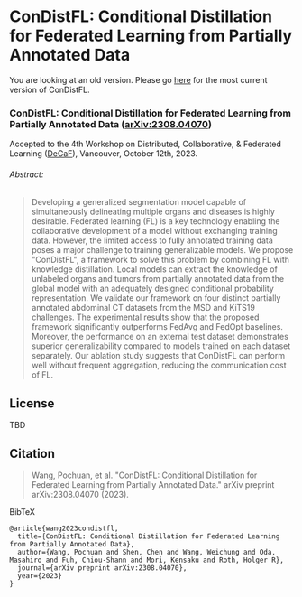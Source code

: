 # ConDistFL: Conditional Distillation for Federated Learning from Partially Annotated Data

You are looking at an old version. Please go [here](https://github.com/NVIDIA/NVFlare/tree/main/research/condist-fl) for the most current version of ConDistFL.

### ConDistFL: Conditional Distillation for Federated Learning from Partially Annotated Data ([arXiv:2308.04070](https://arxiv.org/abs/2308.04070))
Accepted to the 4th Workshop on Distributed, Collaborative, & Federated Learning ([DeCaF](https://decaf-workshop.github.io/decaf-2023/)), Vancouver, October 12th, 2023.

###### Abstract:
> Developing a generalized segmentation model capable of simultaneously delineating multiple organs and diseases is highly desirable. Federated learning (FL) is a key technology enabling the collaborative development of a model without exchanging training data. However, the limited access to fully annotated training data poses a major challenge to training generalizable models. We propose "ConDistFL", a framework to solve this problem by combining FL with knowledge distillation. Local models can extract the knowledge of unlabeled organs and tumors from partially annotated data from the global model with an adequately designed conditional probability representation. We validate our framework on four distinct partially annotated abdominal CT datasets from the MSD and KiTS19 challenges. The experimental results show that the proposed framework significantly outperforms FedAvg and FedOpt baselines. Moreover, the performance on an external test dataset demonstrates superior generalizability compared to models trained on each dataset separately. Our ablation study suggests that ConDistFL can perform well without frequent aggregation, reducing the communication cost of FL.

## License
TBD

## Citation

> Wang, Pochuan, et al. "ConDistFL: Conditional Distillation for Federated Learning from Partially Annotated Data." arXiv preprint arXiv:2308.04070 (2023).

BibTeX
```
@article{wang2023condistfl,
  title={ConDistFL: Conditional Distillation for Federated Learning from Partially Annotated Data},
  author={Wang, Pochuan and Shen, Chen and Wang, Weichung and Oda, Masahiro and Fuh, Chiou-Shann and Mori, Kensaku and Roth, Holger R},
  journal={arXiv preprint arXiv:2308.04070},
  year={2023}
}
```
